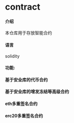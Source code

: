 # contract

#### 介绍
本仓库用于存放智能合约

#### 语言
solidity

#### 功能:

#### 基于安全库的代币合约
#### 基于安全库的增发冻结等高级合约
#### eth多重签名合约
#### erc20多重签名合约


